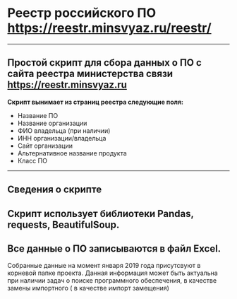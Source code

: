 # Реестр российского ПО https://reestr.minsvyaz.ru/reestr/
---
Простой скрипт для сбора данных о ПО с сайта реестра министерства связи https://reestr.minsvyaz.ru
---
**Скрипт вынимает из страниц реестра следующие поля:**
- Название ПО
- Название организации
- ФИО владельца (при наличии)
- ИНН организации/владельца
- Сайт организации
- Альтернативное название продукта
- Класс ПО

---
## Сведения о скрипте
Скрипт использует библиотеки Pandas, requests, BeautifulSoup.
---
Все данные о ПО записываются в файл Excel.
---
Собранные данные на момент января 2019 года присутсвуют в корневой папке проекта.
Данная информация может быть актуальна при наличии задач о поиске программного обеспечения,
в качестве замены импортного ( в качестве импорт замещения)
